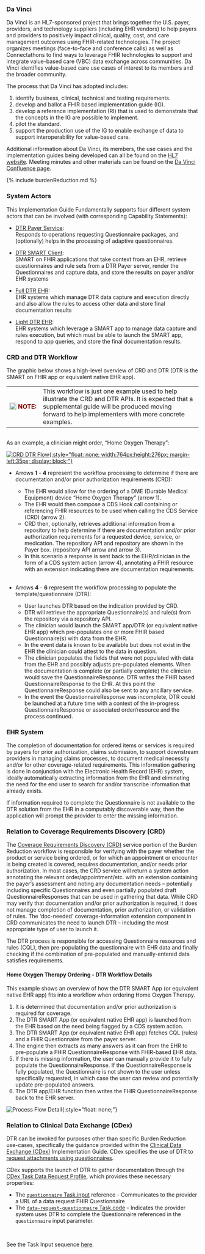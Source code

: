 <link rel="stylesheet" type="text/css" href="formatting.css" />

### Da Vinci
Da Vinci is an HL7-sponsored project that brings together the U.S. payer, providers, and technology suppliers (including EHR vendors)  to help payers and providers to positively impact clinical, quality, cost, and care management outcomes using FHIR-related technologies. The project organizes meetings (face-to-face and conference calls) as well as Connectathons to find ways to leverage FHIR technologies to support and integrate value-based care (VBC) data exchange across communities. Da Vinci identifies value-based care use cases of interest to its members and the broader community.

The process that Da Vinci has adopted includes:
1. identify business, clinical, technical and testing requirements.
2. develop and ballot a FHIR based implementation guide (IG).
3. develop a reference implementation (RI) that is used to demonstrate that the concepts in the IG are possible to implement.
4. pilot the standard.
5. support the production use of the IG to enable exchange of data to support interoperability for value-based care.

Additional information about Da Vinci, its members, the use cases and the implementation guides being developed can all be found on the [HL7 website](http://www.hl7.org/about/davinci). Meeting minutes and other materials can be found on the [Da Vinci Confluence page](https://confluence.hl7.org/display/DVP).

{% include burdenReduction.md %}

<!-- ### Burden Reduction Goals  
The goal of the Burden Reduction IGs is to move from Telephone, FAX, Portal, and mail to electronic transactions defined by these three IGs.  We recognize it will take time for provider and payer to fully implement these IGs and that certain PAs may never be implemented due to complexity.  However, the intent is to move as rapidly as possible to full support of these IGs by Payer, providers and any required intermediaries. -->

### System Actors
This Implementation Guide Fundamentally supports four different system actors that can be involved (with corresponding Capability Statements):

* [DTR Payer Service](CapabilityStatement-dtr-payer-service.html):  
Responds to operations requesting Questionnaire packages, and (optionally) helps in the processing of adaptive questionnaires. 

* [DTR SMART Client](CapabilityStatement-dtr-smart-client.html):  
SMART on FHIR applications that take context from an EHR, retrieve questionnaires and rule sets from a DTR Payer server, render the Questionnaires and capture data, and store the results on payer and/or EHR systems  

* [Full DTR EHR](CapabilityStatement-full-dtr-ehr.html):  
EHR systems which manage DTR data capture and execution directly and also allow the rules to access other data and store final documentation results 

* [Light DTR EHR](CapabilityStatement-light-dtr-ehr.html):  
EHR systems which leverage a SMART app to manage data capture and rules execution, but which must be able to launch the SMART app, respond to app queries, and store the final documentation results. 
 
  
### CRD and DTR Workflow
The graphic below shows a high-level overview of CRD and DTR (DTR is the SMART on FHIR app or equivalent native EHR app).

<div markdown="1" class="notebox">
  <table style="border: none; margin-bottom: 0px;">
    <tr><td style="width: 72px; border: none"><img src="Note.png" style="float: left; width:18px; height:18px; margin: 0px;">&nbsp;<b><span style="color:maroon;">NOTE:</span></b></td>
      <td style="border: none"> <!-- Note Text Here -->
 This workflow is just one example used to help illustrate the CRD and DTR APIs. It is expected that a supplemental guide will be produced moving forward to help implementers with more concrete examples.
      </td></tr>
  </table>
</div><br>
  
As an example, a clinician might order, “Home Oxygen Therapy”:

<!-- ![CRD DTR Flow](CRD_DTR_Flow.png){:style="float: none;width:849px;height:307px"} -->
[![CRD DTR Flow](CRD_DTR_Flow.png){:style="float: none; width:764px;height:276px; margin-left:35px; display: block;"}](CRD_DTR_Flow.png "View Image Larger")

* Arrows **1** - **4** represent the workflow processing to determine if there are documentation and/or prior authorization requirements (CRD):  

  * The EHR would allow for the ordering of a DME (Durable Medical Equipment) device “Home Oxygen Therapy” (arrow 1).
  * The EHR would then compose a CDS Hook call containing or referencing FHIR resources to be used when calling the CDS Service (CRD) (arrow 2).
  * CRD then, optionally, retrieves additional information from a repository to help determine if there are documentation and/or prior authorization requirements for a requested device, service, or medication. The repository API and repository are shown in the Payer box. (repository API arrow and arrow 3).
  * In this scenario a response is sent back to the EHR/clinician in the form of a CDS system action (arrow 4), annotating a FHIR resource with an extension indicating there are documentation requirements.<br><br>
	
* Arrows **4** - **6** represent the workflow processing to populate the template/questionnaire (DTR):  

  * User launches DTR based on the indication provided by CRD.
  * DTR will retrieve the appropriate Questionnaire(s) and rule(s) from the repository via a repository API.
  * The clinician would launch the SMART app/DTR (or equivalent native EHR app) which pre-populates one or more FHIR based Questionnaire(s) with data from the EHR.
  * In the event data is known to be available but does not exist in the EHR the clinician could attest to the data in question.
  * The clinician populates the fields that were not populated with data from the EHR and possibly adjusts pre-populated elements. When the documentation is complete (or partially complete) the clinician would save the QuestionnaireResponse. DTR writes the FHIR based QuestionnaireResponse to the EHR. At this point the QuestionnaireResponse could also be sent to any ancillary service.
  * In the event the QuestionnaireResponse was incomplete, DTR could be launched at a future time with a context of the in-progress QuestionnaireResponse or associated order/resource and the process continued.

### EHR System
The completion of documentation for ordered items or services is required by payers for prior authorization, claims submission, to support downstream providers in managing claims processes, to document medical necessity and/or for other coverage-related requirements.  This information gathering is done in conjunction with the Electronic Health Record (EHR) system, ideally automatically extracting information from the EHR and eliminating the need for the end user to search for and/or transcribe information that already exists.

If information required to complete the Questionnaire is not available to the DTR solution from the EHR in a computably discoverable way, then the application will prompt the provider to enter the missing information. 

### Relation to Coverage Requirements Discovery (CRD)
The [Coverage Requirements Discovery (CRD)](http://hl7.org/fhir/us/davinci-crd/) service portion of the Burden Reduction workflow is responsible for verifying with the payer whether the product or service being ordered, or for which an appointment or encounter is being created is covered, requires documentation, and/or needs prior authorization. In most cases, the CRD service will return a system action annotating the relevant order/appointment/etc. with an extension containing the payer’s assessment and noting any documentation needs – potentially including specific Questionnaires and even partially populated draft QuestionnaireResponses that can be used in gathering that data. While CRD may verify that documentation and/or prior authorization is required, it does not manage completion of documentation, prior authorization, or validation of rules.  The ‘doc-needed’ coverage-information extension component in CRD communicates the need to launch DTR – including the most appropriate type of user to launch it.

The DTR process is responsible for accessing Questionnaire resources and rules (CQL), then pre-populating the questionnaire with EHR data and finally checking if the combination of pre-populated and manually-entered data satisfies requirements.

#### Home Oxygen Therapy Ordering - DTR Workflow Details
This example shows an overview of how the DTR SMART App (or equivalent native EHR app) fits into a workflow when ordering Home Oxygen Therapy. 
   
1. It is determined that documentation and/or prior authorization is required for coverage.
2. The DTR SMART App (or equivalent native EHR app) is launched from the  EHR based on the need being flagged by a CDS system action. 
3. The DTR SMART App (or equivalent native EHR app) fetches CQL (rules) and a FHIR Questionnaire from the payer server.
4. The engine then extracts as many answers as it can from the EHR to pre-populate a FHIR QuestionnaireResponse with FHIR-based EHR data.
5. If there is missing information, the user can manually provide it to fully populate the QuestionnaireResponse. If the QuestionnaireResponse is fully populated, the Questionnaire is not shown to the user unless specifically requested, in which case the user can review and potentially update pre-populated answers.
6. The DTR app/EHR function then writes the FHIR QuestionnaireResponse back to the EHR server.

![Process Flow Detail](DTR_Example_Workflow.png){:style="float: none;"}


### Relation to Clinical Data Exchange (CDex)  

DTR can be invoked for purposes other than specific Burden Reduction use-cases, specifically the guidance provided within the [Clinical Data Exchange (CDex)](https://hl7.org/fhir/us/davinci-cdex/index.html) Implementation Guide.  CDex specifies the use of DTR to [request attachments using questionnaires](https://hl7.org/fhir/us/davinci-cdex/requesting-attachments-questionnaire.html).  

CDex supports the launch of DTR to gather documentation through the [CDex Task Data Request Profile](http://build.fhir.org/ig/HL7/davinci-ecdx/StructureDefinition-cdex-task-data-request.html), which provides these necessary properties:
- The [`questionnaire` Task.input](http://build.fhir.org/ig/HL7/davinci-ecdx/StructureDefinition-cdex-task-data-request-definitions.html#diff_Task.input:questionnaire) reference - Communicates to the provider a URL of a data request FHIR Questionnaire  
- The [`data-request-questionnaire` Task.code](http://build.fhir.org/ig/HL7/davinci-ecdx/ValueSet-cdex-data-request-task-code.html) - Indicates the provider system uses DTR to complete the Questionnaire referenced in the `questionnaire` input parameter.  
<br>

See the Task Input sequence [here](http://build.fhir.org/ig/HL7/davinci-ecdx/task-based-approach.html#using-questionnaire-as-task-input).

<!-- **Questionnaire as Task Input Sequence Diagram**
[![CDex To DTR](http://build.fhir.org/ig/HL7/davinci-ecdx/taskbased-task-Q-summary.svg){:style="float: none;width:980px;height:560px"}](http://build.fhir.org/ig/HL7/davinci-ecdx/task-based-approach.html#using-questionnaire-as-task-input "Opens CDex Implementation Guide")


**Using DTR to Complete the Questionnaire**  
[![CDex To DTR](http://build.fhir.org/ig/HL7/davinci-ecdx/taskbased-task-Q-sequencediagram.svg){:style="float: none;width:400px;height:800px"}](http://build.fhir.org/ig/HL7/davinci-ecdx/taskbased-task-Q-sequencediagram.svg "View Image Larger") -->
